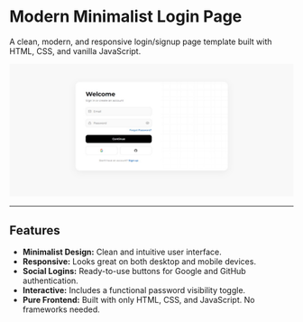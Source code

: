 # Modern Minimalist Login Page

A clean, modern, and responsive login/signup page template built with HTML, CSS, and vanilla JavaScript.

![Login Page Showcase](Marvel-template1.jpg)

---

## Features

* **Minimalist Design:** Clean and intuitive user interface.
* **Responsive:** Looks great on both desktop and mobile devices.
* **Social Logins:** Ready-to-use buttons for Google and GitHub authentication.
* **Interactive:** Includes a functional password visibility toggle.
* **Pure Frontend:** Built with only HTML, CSS, and JavaScript. No frameworks needed.